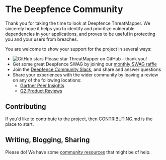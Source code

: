 # The Deepfence Community

Thank you for taking the time to look at Deepfence ThreatMapper.  We sincerely hope it helps you to identify and prioritize vulnerable dependencies in your applications, and proves to be useful in protecting you and your users from breaches.

You are welcome to show your support for the project in several ways:

 * ![GitHub stars](https://img.shields.io/github/stars/deepfence/ThreatMapper) Please star ThreatMapper on GitHub - thank you!
 * Get some great Deepfence SWAG by joining our [monthly SWAG raffle](https://go.deepfence.io/community-monthly-swag-sign-up)
 * Join the [Deepfence Community Slack](https://join.slack.com/t/deepfence-community/shared_invite/zt-podmzle9-5X~qYx8wMaLt9bGWwkSdgQ), and share and answer questions
 * Share your experiences with the wider community by leaving a review on any of the following locations:
   * [Gartner Peer Insights](https://gtnr.io/b4L6DCx31)
   * [G2 Product Reviews](https://www.g2.com/products/threatmapper/reviews)

## Contributing

If you'd like to contribute to the project, then [CONTRIBUTING.md](https://github.com/deepfence/ThreatMapper/blob/master/CONTRIBUTING.md) is the place to start.

## Writing, Blogging, Sharing

Please do!  We have some [community resources](https://drive.google.com/drive/u/1/folders/1LWi4tl-RCuxSi6FyMBTFlT16wECk4HI0) that might be of help.
